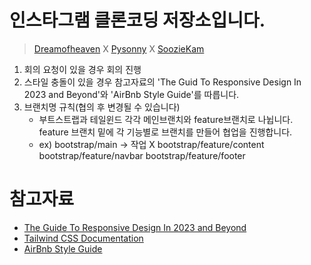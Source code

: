 # 인스타그램 클론코딩 저장소입니다.
> [Dreamofheaven](https://github.com/Dreamofheaven) X [Pysonny](https://github.com/Pysonny) X [SoozieKam](https://github.com/SoozieKam)

1. 회의 요청이 있을 경우 회의 진행
2. 스타일 충돌이 있을 경우 참고자료의 'The Guid To Responsive Design In 2023 and Beyond'와 'AirBnb Style Guide'를 따릅니다.
3. 브랜치명 규칙(협의 후 변경될 수 있습니다)
    - 부트스트랩과 테일윈드 각각 메인브랜치와 feature브랜치로 나뉩니다. feature 브랜치 밑에 각 기능별로 브랜치를 만들어 협업을 진행합니다.
    - ex)
        bootstrap/main -> 작업 X
        bootstrap/feature/content
        bootstrap/feature/navbar
        bootstrap/feature/footer

# 참고자료
- [The Guide To Responsive Design In 2023 and Beyond](https://ishadeed.com/article/responsive-design/)
- [Tailwind CSS Documentation](https://tailwindui.com/documentation)
- [AirBnb Style Guide](https://github.com/airbnb/css#oocss-and-bem)
